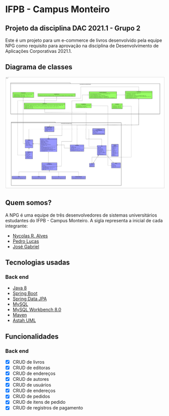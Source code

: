 # IFPB - Campus Monteiro
## Projeto da disciplina DAC 2021.1 - Grupo 2
Este é um projeto para um e-commerce de livros desenvolvido pela equipe NPG como requisito para aprovação na disciplina de Desenvolvimento de Aplicações Corporativas 2021.1.

## Diagrama de classes 
![Diagrama de classes](Diagrama_de_classes_do_Book_Store.png)

## Quem somos?
A NPG é uma equipe de três desenvolvedores de sistemas universitários estudantes do IFPB - Campus Monteiro. A sigla representa a inicial de cada integrante:

<!--ts-->
   * [Nycolas R. Alves](https://github.com/NycolasR)
   * [Pedro Lucas](https://github.com/PedroSCY)
   * [José Gabriel](https://github.com/gsillva18)
<!--te-->

## Tecnologias usadas
### Back end
<!--ts-->
   * [Java 8](https://www.oracle.com/br/java/technologies/javase/javase-jdk8-downloads.html)
   * [Spring Boot](https://spring.io/projects/spring-boot)
   * [Spring Data JPA](https://spring.io/projects/spring-data-jpa)
   * [MySQL](https://www.mysql.com/)
   * [MySQL Workbench 8.0](https://dev.mysql.com/downloads/workbench/)
   * [Maven](https://mvnrepository.com/)
   * [Astah UML](https://astah.net/downloads/)
<!--te-->

## Funcionalidades
### Back end
- [x] CRUD de livros
- [x] CRUD de editoras
- [x] CRUD de endereços
- [x] CRUD de autores
- [x] CRUD de usuários
- [x] CRUD de endereços
- [x] CRUD de pedidos
- [x] CRUD de itens de pedido
- [x] CRUD de registros de pagamento
